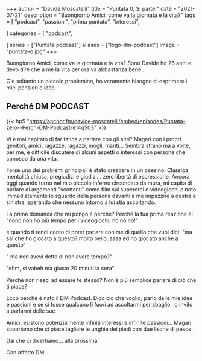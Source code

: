 +++
author = "Davide Moscatelli"
title = "Puntata 0, Si parte!"
date = "2021-07-21"
description = "Buongiorno Amici, come va la giornata e la vita?"
tags = [
    "podcast",
    "passioni",
    "prima puntata",
    "interessi",

]
categories = [
    "podcast",

]
series = ["Puntata podcast"]
aliases = ["logo-dm-podcast"]
image = "puntata-o.jpg"
+++

Buongiorno Amici, come va la giornata e la vita?
Sono Davide ho 26 anni e devo dire che a me la vita per ora va abbastanza bene...

C'è soltanto un piccolo problemino, ho veramente bisogno di esprimere i miei pensieri e idee.
<!--more-->

## Perché DM PODCAST

{{< hp5 "https://anchor.fm/davide-moscatelli/embed/episodes/Puntata-zero--Perch-DM-Podcast-e14q503" >}}

Vi è mai capitato di far fatica a parlare con gli altri? Magari con i propri genitori, amici, ragazze, ragazzi, mogli, mariti... Sembra strano ma  a volte, per me, è difficile discutere di alcuni aspetti o interessi con persone che conosco da una vita.

Forse uno dei problemi principali è stato crescere in un paesino. Classica mentalità chiusa, pregiudizi e giudizi... zero libertà di espressione. Ancora oggi quando torno nel mio piccolo inferno circondato da mura, mi capita di parlare di argomenti "scottanti" come film sui supereroi e videogiochi e  noto immediatamente lo sguardo della persona davanti a me impazzire a destra e sinistra, sperando che nessuno intorno a lui stia ascoltando.

La prima domanda che mi pongo è perché?
Perché la tua prima reazione è: "nono non ho più tempo per i videogiochi, no no no!"

e quando ti rendi conto di poter parlare con me di quello che vuoi dici: "ma sai che ho giocato a questo? molto bello, aaaa ed ho giocato anche a questo"

" ma non avevi detto di non avere tempo?"

"ehm, si vabeh ma giusto 20 minuti la sera"

Perché non riesci ad essere te stesso? Non è più semplice parlare di ciò che ti piace?


Ecco perché è nato il DM Podcast.
Dico ciò che voglio, parlo delle mie idee e passioni e se ci fosse qualcuno li fuori ad ascoltarmi per sbaglio, lo invito a parlarmi delle sue

Amici, esistono potenzialmente infiniti interessi e infinite passioni...
Magari scopriamo che ci piace tagliare le unghie dei piedi con due lische di pesce.

Dai che ci divertiamo... alla prossima.

Con affetto DM
